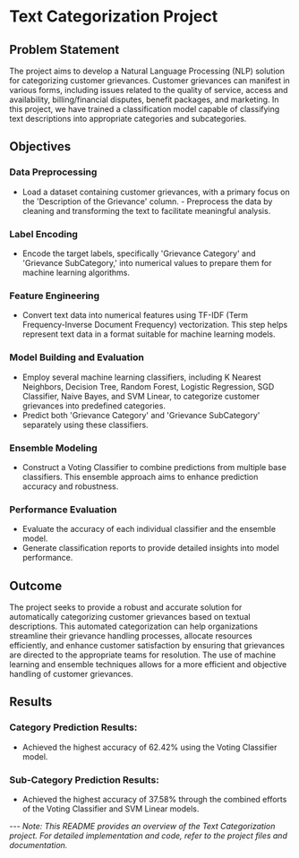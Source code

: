 # Text Categorization Project 
## Problem Statement 
The project aims to develop a Natural Language Processing (NLP) solution for categorizing customer grievances. Customer grievances can manifest in various forms, including issues related to the quality of service, access and availability, billing/financial disputes, benefit packages, and marketing. In this project, we have trained a classification model capable of classifying text descriptions into appropriate categories and subcategories. 
## Objectives
### Data Preprocessing 
- Load a dataset containing customer grievances, with a primary focus on the 'Description of the Grievance' column. - Preprocess the data by cleaning and transforming the text to facilitate meaningful analysis. 
### Label Encoding 
- Encode the target labels, specifically 'Grievance Category' and 'Grievance SubCategory,' into numerical values to prepare them for machine learning algorithms. 
### Feature Engineering
- Convert text data into numerical features using TF-IDF (Term Frequency-Inverse Document Frequency) vectorization. This step helps represent text data in a format suitable for machine learning models. 
### Model Building and Evaluation
- Employ several machine learning classifiers, including K Nearest Neighbors, Decision Tree, Random Forest, Logistic Regression, SGD Classifier, Naive Bayes, and SVM Linear, to categorize customer grievances into predefined categories. 
- Predict both 'Grievance Category' and 'Grievance SubCategory' separately using these classifiers. 
### Ensemble Modeling 
- Construct a Voting Classifier to combine predictions from multiple base classifiers. This ensemble approach aims to enhance prediction accuracy and robustness.
### Performance Evaluation 
- Evaluate the accuracy of each individual classifier and the ensemble model. 
- Generate classification reports to provide detailed insights into model performance.
## Outcome 
The project seeks to provide a robust and accurate solution for automatically categorizing customer grievances based on textual descriptions. This automated categorization can help organizations streamline their grievance handling processes, allocate resources efficiently, and enhance customer satisfaction by ensuring that grievances are directed to the appropriate teams for resolution. The use of machine learning and ensemble techniques allows for a more efficient and objective handling of customer grievances. 
## Results
### Category Prediction Results: 
- Achieved the highest accuracy of 62.42% using the Voting Classifier model. 
### Sub-Category Prediction Results:
- Achieved the highest accuracy of 37.58% through the combined efforts of the Voting Classifier and SVM Linear models.
  
--- *Note: This README provides an overview of the Text Categorization project. For detailed implementation and code, refer to the project files and documentation.*
